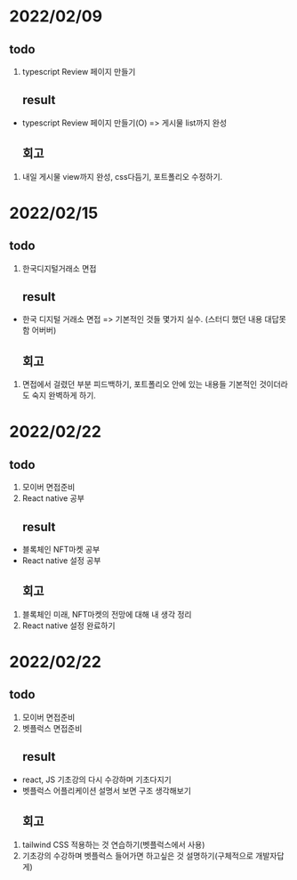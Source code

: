# 2022/02/09

## todo

1. typescript Review 페이지 만들기
   ## result

- typescript Review 페이지 만들기(O) => 게시물 list까지 완성
  ## 회고

1. 내일 게시물 view까지 완성, css다듬기, 포트폴리오 수정하기.

# 2022/02/15

## todo

1. 한국디지털거래소 면접
   ## result

- 한국 디지털 거래소 면접 => 기본적인 것들 몇가지 실수. (스터디 했던 내용 대답못함 어버버)
  ## 회고

1. 면접에서 걸렸던 부분 피드백하기, 포트폴리오 안에 있는 내용들 기본적인 것이더라도 숙지 완벽하게 하기.

# 2022/02/22

## todo

1. 모이버 면접준비
2. React native 공부
   ## result

- 블록체인 NFT마켓 공부
- React native 설정 공부
  ## 회고

1. 블록체인 미래, NFT마켓의 전망에 대해 내 생각 정리
2. React native 설정 완료하기

# 2022/02/22

## todo

1. 모이버 면접준비
2. 벳플럭스 면접준비
   ## result

- react, JS 기초강의 다시 수강하며 기초다지기
- 벳플럭스 어플리케이션 설명서 보면 구조 생각해보기
  ## 회고

1. tailwind CSS 적용하는 것 연습하기(벳플럭스에서 사용)
2. 기초강의 수강하며 벳플럭스 들어가면 하고싶은 것 설명하기(구체적으로 개발자답게)
